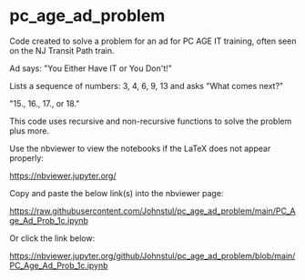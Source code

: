 # pc_age_ad_problem

Code created to solve a problem for an ad for PC AGE IT training, often seen on the NJ Transit Path train.

Ad says: "You Either Have IT or You Don't!"

Lists a sequence of numbers: 3, 4, 6, 9, 13 and asks "What comes next?"

"15., 16., 17., or 18."

This code uses recursive and non-recursive functions to solve the problem plus more.

Use the nbviewer to view the notebooks if the LaTeX does not appear properly:

https://nbviewer.jupyter.org/

Copy and paste the below link(s) into the nbviewer page:

https://raw.githubusercontent.com/Johnstul/pc_age_ad_problem/main/PC_Age_Ad_Prob_1c.ipynb

Or click the link below:

https://nbviewer.jupyter.org/github/Johnstul/pc_age_ad_problem/blob/main/PC_Age_Ad_Prob_1c.ipynb
